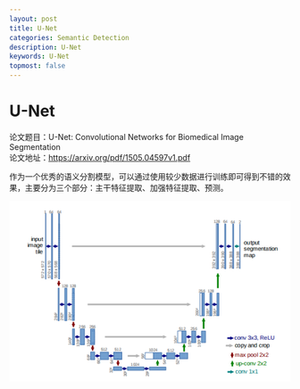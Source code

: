 ```yaml
---
layout: post
title: U-Net
categories: Semantic Detection
description: U-Net
keywords: U-Net
topmost: false
---
```


# U-Net

论文题目：U-Net: Convolutional Networks for Biomedical Image Segmentation<br/>论文地址：https://arxiv.org/pdf/1505.04597v1.pdf

作为一个优秀的语义分割模型，可以通过使用较少数据进行训练即可得到不错的效果，主要分为三个部分：主干特征提取、加强特征提取、预测。

![](https://raw.githubusercontent.com/Mateguo1/Pictures/master/img/image-20211129082458689.png)



